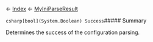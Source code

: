 ← [Index](Api-Index) ← [MyIniParseResult](VRage.Game.ModAPI.Ingame.Utilities.MyIniParseResult)

```csharp[bool](System.Boolean) Success```##### Summary

Determines the success of the configuration parsing.


